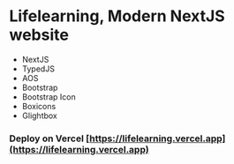 # Lifelearning, Modern NextJS website
- NextJS
- TypedJS
- AOS
- Bootstrap
- Bootstrap Icon
- Boxicons
- Glightbox

### Deploy on Vercel [https://lifelearning.vercel.app](https://lifelearning.vercel.app)
